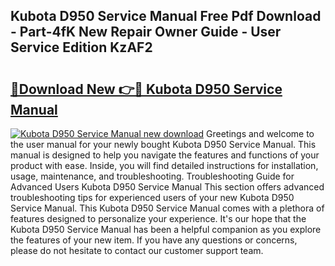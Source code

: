 ## Kubota D950 Service Manual Free Pdf Download - Part-4fK New Repair Owner Guide - User Service Edition KzAF2

# <h2><a href="http://cf25979.oget.top/?id=Kubota+D950+Service+Manual">🔗Download New 👉🔴 Kubota D950 Service Manual</a></h2>

[![Kubota D950 Service Manual new download](https://i.imgur.com/5g1atiW.png)](http://cf25979.oget.top/?id=Kubota+D950+Service+Manual)
Greetings and welcome to the user manual for your newly bought Kubota D950 Service Manual. This manual is designed to help you navigate the features and functions of your product with ease. Inside, you will find detailed instructions for installation, usage, maintenance, and troubleshooting. Troubleshooting Guide for Advanced Users Kubota D950 Service Manual This section offers advanced troubleshooting tips for experienced users of your new Kubota D950 Service Manual. This Kubota D950 Service Manual comes with a plethora of features designed to personalize your experience. It's our hope that the Kubota D950 Service Manual has been a helpful companion as you explore the features of your new item. If you have any questions or concerns, please do not hesitate to contact our customer support team.
